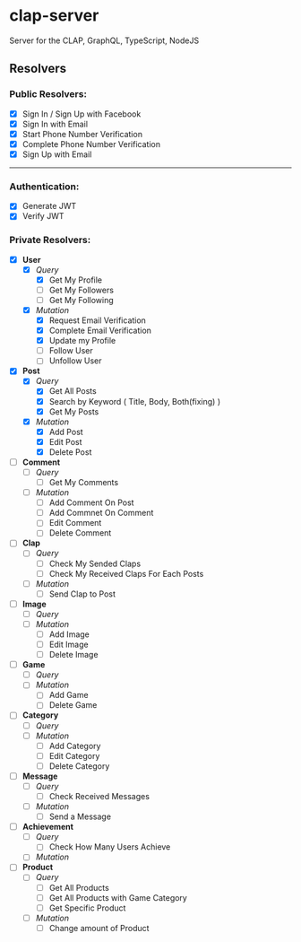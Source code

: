 # clap-server

Server for the CLAP, GraphQL, TypeScript, NodeJS

## Resolvers

### Public Resolvers:

- [x] Sign In / Sign Up with Facebook
- [x] Sign In with Email
- [x] Start Phone Number Verification
- [x] Complete Phone Number Verification
- [x] Sign Up with Email

---

### Authentication:

- [x] Generate JWT
- [x] Verify JWT

### Private Resolvers:

- [x] **User**
  - [x] _Query_
    - [x] Get My Profile
    - [ ] Get My Followers
    - [ ] Get My Following
  - [x] _Mutation_
    - [x] Request Email Verification
    - [x] Complete Email Verification
    - [x] Update my Profile
    - [ ] Follow User
    - [ ] Unfollow User
- [x] **Post**
  - [x] _Query_
    - [x] Get All Posts
    - [x] Search by Keyword ( Title, Body, Both(fixing) )
    - [x] Get My Posts
  - [x] _Mutation_
    - [x] Add Post
    - [x] Edit Post
    - [x] Delete Post
- [ ] **Comment**
  - [ ] _Query_
    - [ ] Get My Comments
  - [ ] _Mutation_
    - [ ] Add Comment On Post
    - [ ] Add Commnet On Comment
    - [ ] Edit Comment
    - [ ] Delete Comment
- [ ] **Clap**
  - [ ] _Query_
    - [ ] Check My Sended Claps
    - [ ] Check My Received Claps For Each Posts
  - [ ] _Mutation_
    - [ ] Send Clap to Post
- [ ] **Image**
  - [ ] _Query_
  - [ ] _Mutation_
    - [ ] Add Image
    - [ ] Edit Image
    - [ ] Delete Image
- [ ] **Game**
  - [ ] _Query_
  - [ ] _Mutation_
    - [ ] Add Game
    - [ ] Delete Game
- [ ] **Category**
  - [ ] _Query_
  - [ ] _Mutation_
    - [ ] Add Category
    - [ ] Edit Category
    - [ ] Delete Category
- [ ] **Message**
  - [ ] _Query_
    - [ ] Check Received Messages
  - [ ] _Mutation_
    - [ ] Send a Message
- [ ] **Achievement**
  - [ ] _Query_
    - [ ] Check How Many Users Achieve
  - [ ] _Mutation_
- [ ] **Product**
  - [ ] _Query_
    - [ ] Get All Products
    - [ ] Get All Products with Game Category
    - [ ] Get Specific Product
  - [ ] _Mutation_
    - [ ] Change amount of Product
